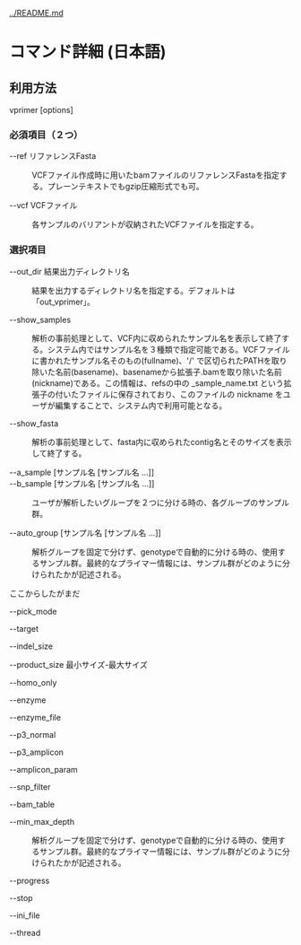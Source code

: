 [../README.md](../README.md)

# コマンド詳細 (日本語)

## 利用方法

vprimer [options]

### 必須項目（２つ）

<dl>
<dt>
--ref リファレンスFasta
</dt>
<dd>
<p><p>
VCFファイル作成時に用いたbamファイルのリファレンスFastaを指定する。プレーンテキストでもgzip圧縮形式でも可。
</p></p>
</dd>
</dl>



<dl>
<dt>
--vcf VCFファイル
</dt>
<dd>
<p><p>
各サンプルのバリアントが収納されたVCFファイルを指定する。
</p></p>
</dd>
</dl>


### 選択項目

<dl>
<dt>
--out_dir 結果出力ディレクトリ名
</dt>
<dd>
<p><p>
結果を出力するディレクトリ名を指定する。デフォルトは「out_vprimer」。
</p></p>
</dd>
</dl>



<dl>
<dt>
--show_samples
</dt>
<dd>
<p><p>
解析の事前処理として、VCF内に収められたサンプル名を表示して終了する。システム内ではサンプル名を３種類で指定可能である。VCFファイルに書かれたサンプル名そのもの(fullname)、'/' で区切られたPATHを取り除いた名前(basename)、basenameから拡張子.bamを取り除いた名前(nickname)である。この情報は、refsの中の _sample_name.txt という拡張子の付いたファイルに保存されており、このファイルの nickname をユーザが編集することで、システム内で利用可能となる。
</p></p>
</dd>
</dl>



<dl>
<dt>
--show_fasta
</dt>
<dd>
<p><p>
解析の事前処理として、fasta内に収められたcontig名とそのサイズを表示して終了する。
</p></p>
</dd>
</dl>



<dl>
<dt>
--a_sample [サンプル名 [サンプル名 ...]]<br>
--b_sample [サンプル名 [サンプル名 ...]]
</dt>
<dd>
<p><p>
ユーザが解析したいグループを２つに分ける時の、各グループのサンプル群。
</p></p>
</dd>
</dl>



<dl>
<dt>
--auto_group [サンプル名 [サンプル名 ...]]
</dt>
<dd>
<p><p>
解析グループを固定で分けず、genotypeで自動的に分ける時の、使用するサンプル群。最終的なプライマー情報には、サンプル群がどのように分けられたかが記述される。
</p></p>
</dd>
</dl>


ここからしたがまだ

<dl>
<dt>
--pick_mode
</dt>
<dd>
<p><p>

</p></p>
</dd>
</dl>



<dl>
<dt>
--target
</dt>
<dd>
<p><p>

</p></p>
</dd>
</dl>



<dl>
<dt>
--indel_size
</dt>
<dd>
<p><p>

</p></p>
</dd>
</dl>



<dl>
<dt>
--product_size 最小サイズ-最大サイズ
</dt>
<dd>
<p><p>

</p></p>
</dd>
</dl>



<dl>
<dt>
--homo_only
</dt>
<dd>
<p><p>

</p></p>
</dd>
</dl>



<dl>
<dt>
--enzyme
</dt>
<dd>
<p><p>

</p></p>
</dd>
</dl>



<dl>
<dt>
--enzyme_file
</dt>
<dd>
<p><p>

</p></p>
</dd>
</dl>



<dl>
<dt>
--p3_normal
</dt>
<dd>
<p><p>

</p></p>
</dd>
</dl>



<dl>
<dt>
--p3_amplicon
</dt>
<dd>
<p><p>

</p></p>
</dd>
</dl>



<dl>
<dt>
--amplicon_param
</dt>
<dd>
<p><p>

</p></p>
</dd>
</dl>



<dl>
<dt>
--snp_filter
</dt>
<dd>
<p><p>

</p></p>
</dd>
</dl>



<dl>
<dt>
--bam_table
</dt>
<dd>
<p><p>

</p></p>
</dd>
</dl>



<dl>
<dt>
--min_max_depth
</dt>
<dd>
<p><p>
解析グループを固定で分けず、genotypeで自動的に分ける時の、使用するサンプル群。最終的なプライマー情報には、サンプル群がどのように分けられたかが記述される。
</p></p>

</dd>
</dl>



<dl>
<dt>
--progress
</dt>
<dd>
<p><p>

</p></p>
</dd>
</dl>



<dl>
<dt>
--stop
</dt>
<dd>
<p><p>

</p></p>
</dd>
</dl>



<dl>
<dt>
--ini_file
</dt>
<dd>
<p><p>

</p></p>
</dd>
</dl>



<dl>
<dt>
--thread
</dt>
<dd>
<p><p>

</p></p>
</dd>
</dl>



